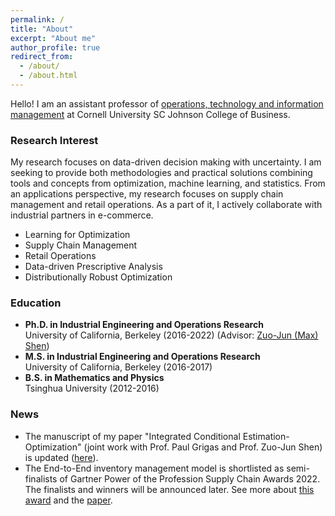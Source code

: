 ```yaml
---
permalink: /
title: "About"
excerpt: "About me"
author_profile: true
redirect_from: 
  - /about/
  - /about.html
---
```


Hello! I am an assistant professor of [operations, technology and information management](https://business.cornell.edu/faculty-research/areas/operations-technology-and-information-management/) at Cornell University SC Johnson College of Business.

### Research Interest
 My research focuses on data-driven decision making with uncertainty. I am seeking to provide both methodologies and practical solutions combining tools and concepts from optimization, machine learning, and statistics. From an applications perspective, my research focuses on supply chain management and retail operations. As a part of it, I actively collaborate with industrial partners in e-commerce.  
   
* Learning for Optimization
* Supply Chain Management 
* Retail Operations
* Data-driven Prescriptive Analysis
* Distributionally Robust Optimization

### Education

* **Ph.D. in Industrial Engineering and Operations Research**   
University of California, Berkeley (2016-2022) (Advisor: [Zuo-Jun (Max) Shen](https://shen.ieor.berkeley.edu))  
* **M.S. in Industrial Engineering and Operations Research**    
University of California, Berkeley (2016-2017)
* **B.S. in Mathematics and Physics**   
Tsinghua University (2012-2016)



### News
* The manuscript of my paper "Integrated Conditional Estimation-Optimization" (joint work with Prof. Paul Grigas and Prof. Zuo-Jun Shen) is updated ([here](https://alicemengqi.github.io/site/files/ICEO_0727-2023.pdf)).
* The End-to-End inventory management model is shortlisted as semi-finalists of Gartner Power of the Profession Supply Chain Awards 2022. The finalists and winners will be announced later. See more about [this award](https://www.gartner.com/en/supply-chain/research/power-of-the-profession-supply-chain-awards-2022) and the [paper](https://papers.ssrn.com/sol3/papers.cfm?abstract_id=3737780).
